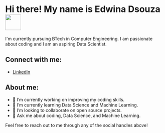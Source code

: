 <!--
# Hi there! My name is Edwina Dsouza 👋

I'm currently pursuing BTech in Computer Engineering. I am passionate about coding and I am an aspiring Data Scientist.

## Connect with me:

- [LinkedIn](https://www.linkedin.com/in/edwinadsouza26/)

## About me:
- 🔭 I’m currently working on improving my coding skills.
- 🌱 I’m currently learning Data Science and Machine Learning.
- 👯 I’m looking to collaborate on open source projects.
- 💬 Ask me about coding, Data Science, and Machine Learning.

Feel free to reach out to me through any of the social handles above!

Here's your updated introduction with a cat GIF included:

---
-->
# Hi there! My name is Edwina Dsouza <img src="https://media.giphy.com/media/JIX9t2j0ZTN9S/giphy.gif" width="50">

I'm currently pursuing BTech in Computer Engineering. I am passionate about coding and I am an aspiring Data Scientist.


## Connect with me:

- [LinkedIn](https://www.linkedin.com/in/edwinadsouza26/)

## About me:
- 🔭 I’m currently working on improving my coding skills.
- 🌱 I’m currently learning Data Science and Machine Learning.
- 👯 I’m looking to collaborate on open source projects.
- 💬 Ask me about coding, Data Science, and Machine Learning.

Feel free to reach out to me through any of the social handles above!

